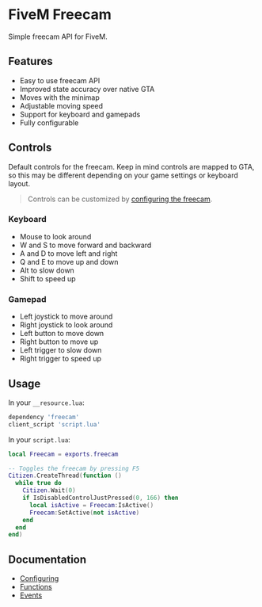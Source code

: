 FiveM Freecam
=============

Simple freecam API for FiveM.

Features
--------

- Easy to use freecam API
- Improved state accuracy over native GTA
- Moves with the minimap
- Adjustable moving speed
- Support for keyboard and gamepads
- Fully configurable

Controls
--------

Default controls for the freecam. Keep in mind controls are mapped to GTA,
so this may be different depending on your game settings or keyboard layout.

> Controls can be customized by [configuring the freecam](docs/CONFIGURING.md#control-mapping).

### Keyboard

- Mouse to look around
- W and S to move forward and backward
- A and D to move left and right
- Q and E to move up and down
- Alt to slow down
- Shift to speed up

### Gamepad

- Left joystick to move around
- Right joystick to look around
- Left button to move down
- Right button to move up
- Left trigger to slow down
- Right trigger to speed up

Usage
-----

In your `__resource.lua`:
```lua
dependency 'freecam'
client_script 'script.lua'
```

In your `script.lua`:
```lua
local Freecam = exports.freecam

-- Toggles the freecam by pressing F5
Citizen.CreateThread(function ()
  while true do
    Citizen.Wait(0)
    if IsDisabledControlJustPressed(0, 166) then
      local isActive = Freecam:IsActive()
      Freecam:SetActive(not isActive)
    end
  end
end)
```

Documentation
-------------

- [Configuring](docs/CONFIGURING.md)
- [Functions](docs/EXPORTS.md)
- [Events](docs/EVENTS.md)
